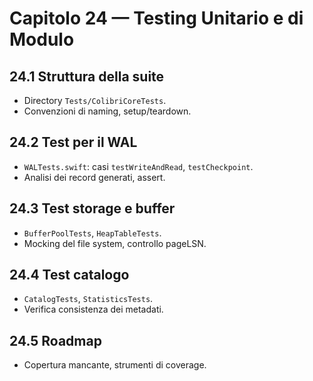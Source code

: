 # Capitolo 24 — Testing Unitario e di Modulo

## 24.1 Struttura della suite
- Directory `Tests/ColibriCoreTests`.
- Convenzioni di naming, setup/teardown.

## 24.2 Test per il WAL
- `WALTests.swift`: casi `testWriteAndRead`, `testCheckpoint`.
- Analisi dei record generati, assert.

## 24.3 Test storage e buffer
- `BufferPoolTests`, `HeapTableTests`.
- Mocking del file system, controllo pageLSN.

## 24.4 Test catalogo
- `CatalogTests`, `StatisticsTests`.
- Verifica consistenza dei metadati.

## 24.5 Roadmap
- Copertura mancante, strumenti di coverage.
